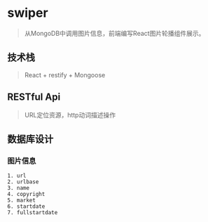 # swiper

> 从MongoDB中调用图片信息，前端编写React图片轮播组件展示。

## 技术栈

> React + restify + Mongoose

## RESTful Api

> URL定位资源，http动词描述操作

## 数据库设计

### 图片信息

    1. url
    2. urlbase
    3. name
    4. copyright
    5. market
    6. startdate
    7. fullstartdate